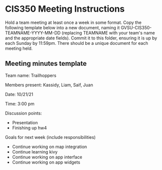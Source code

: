 # CIS350 Meeting Instructions

Hold a team meeting at least once a week in some format.  Copy the following template below into a new document, naming it GVSU-CIS350-TEAMNAME-YYYY-MM-DD (replacing TEAMNAME with your team's name and the appropriate date fields).  Commit it to this folder, ensuring it is up by each Sunday by 11:59pm.  There should be a unique document for each meeting held.

## Meeting minutes template

Team name: Trailhoppers

Members present: Kassidy, Liam, Saif, Juan

Date: 10/21/21

Time: 3:00 pm

Discussion points: 

* Presentation
* Finishing up hw4

Goals for next week (include responsibilities)

* Continue working on map integration
* Continue learning kivy
* Continue working on app interface
* Continue working on app widgets
